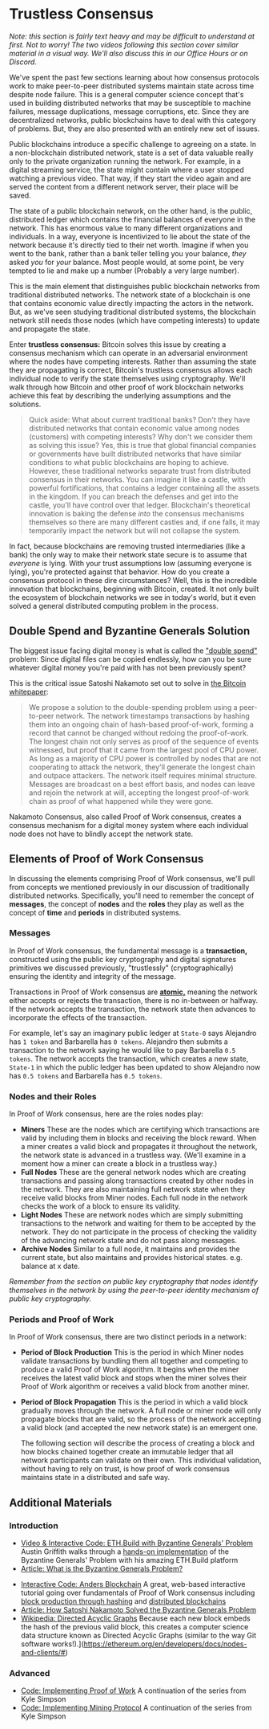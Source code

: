 Trustless Consensus
===================

  *Note: this section is fairly text heavy and may be difficult to understand at first. Not to worry! The two videos following this section cover similar material in a visual way. We'll also discuss this in our Office Hours or on Discord.* 

We've spent the past few sections learning about how consensus protocols work to make peer-to-peer distributed systems maintain state across time despite node failure. This is a general computer science concept that's used in building distributed networks that may be susceptible to machine failures, message duplications, message corruptions, etc. Since they are decentralized networks, public blockchains have to deal with this category of problems. But, they are also presented with an entirely new set of issues.

 Public blockchains introduce a specific challenge to agreeing on a state. In a non-blockchain distributed network, state is a set of data valuable really only to the private organization running the network. For example, in a digital streaming service, the state might contain where a user stopped watching a previous video. That way, if they start the video again and are served the content from a different network server, their place will be saved.

 The state of a public blockchain network, on the other hand, is the public, distributed ledger which contains the financial balances of everyone in the network. This has enormous value to many different organizations and individuals. In a way, everyone is incentivized to lie about the state of the network because it's directly tied to their net worth. Imagine if when you went to the bank, rather than a bank teller telling you your balance, *they* asked *you* for *your* balance. Most people would, at some point, be very tempted to lie and make up a number (Probably a very large number).

 This is the main element that distinguishes public blockchain networks from traditional distributed networks. The network state of a blockchain is one that contains economic value directly impacting the actors in the network. But, as we've seen studying traditional distributed systems, the blockchain network still needs those nodes (which have competing interests) to update and propagate the state.

 Enter **trustless consensus:** Bitcoin solves this issue by creating a consensus mechanism which can operate in an adversarial environment where the nodes have competing interests. Rather than assuming the state they are propagating is correct, Bitcoin's trustless consensus allows each individual node to verify the state themselves using cryptography. We'll walk through how Bitcoin and other proof of work blockchain networks achieve this feat by describing the underlying assumptions and the solutions.

 
> Quick aside: What about current traditional banks? Don't they have distributed networks that contain economic value among nodes (customers) with competing interests? Why don't we consider them as solving this issue? Yes, this is true that global financial companies or governments have built distributed networks that have similar conditions to what public blockchains are hoping to achieve. However, these traditional networks separate trust from distributed consensus in their networks. You can imagine it like a castle, with powerful fortifications, that contains a ledger containing all the assets in the kingdom. If you can breach the defenses and get into the castle, you'll have control over that ledger. Blockchain's theoretical innovation is baking the defense *into* the consensus mechanisms themselves so there are many different castles and, if one falls, it may temporarily impact the network but will not collapse the system. 

 In fact, because blockchains are removing trusted intermediaries (like a bank) the only way to make their network state secure is to assume that *everyone* is lying. With your trust assumptions low (assuming everyone is lying), you're protected against that behavior. How do you create a consensus protocol in these dire circumstances? Well, this is the incredible innovation that blockchains, beginning with Bitcoin, created. It not only built the ecosystem of blockchain networks we see in today's world, but it even solved a general distributed computing problem in the process.

Double Spend and Byzantine Generals Solution
--------------------------------------------

 The biggest issue facing digital money is what is called the ["double spend"](https://www.investopedia.com/terms/d/doublespending.asp) problem: Since digital files can be copied endlessly, how can you be sure whatever digital money you're paid with has not been previously spent?

 This is the critical issue Satoshi Nakamoto set out to solve in [the Bitcoin whitepaper](https://bitcoin.org/bitcoin.pdf): 
>  We propose a solution to the double-spending problem using a peer-to-peer network. The network timestamps transactions by hashing them into an ongoing chain of hash-based proof-of-work, forming a record that cannot be changed without redoing the proof-of-work. The longest chain not only serves as proof of the sequence of events witnessed, but proof that it came from the largest pool of CPU power. As long as a majority of CPU power is controlled by nodes that are not cooperating to attack the network, they'll generate the longest chain and outpace attackers. The network itself requires minimal structure. Messages are broadcast on a best effort basis, and nodes can leave and rejoin the network at will, accepting the longest proof-of-work chain as proof of what happened while they were gone. 

 

Nakamoto Consensus, also called Proof of Work consensus, creates a consensus mechanism for a digital money system where each individual node does not have to blindly accept the network state.

 Elements of Proof of Work Consensus
-----------------------------------

In discussing the elements comprising Proof of Work consensus, we'll pull from concepts we mentioned previously in our discussion of traditionally distributed networks. Specifically, you'll need to remember the concept of **messages**, the concept of **nodes** and the **roles** they play as well as the concept of **time** and **periods** in distributed systems.

### Messages

In Proof of Work consensus, the fundamental message is a **transaction,** constructed using the public key cryptography and digital signatures primitives we discussed previously, "trustlessly" (cryptographically) ensuring the identity and integrity of the message.

Transactions in Proof of Work consensus are **[atomic,](https://en.wikipedia.org/wiki/Atomic_commit)** meaning the network either accepts or rejects the transaction, there is no in-between or halfway. If the network accepts the transaction, the network state then advances to incorporate the effects of the transaction.

For example, let's say an imaginary public ledger at `State-0` says Alejandro has `1 token` and Barbarella has `0 tokens`. Alejandro then submits a transaction to the network saying he would like to pay Barbarella `0.5 tokens`. The network accepts the transaction, which creates a new state, `State-1` in which the public ledger has been updated to show Alejandro now has `0.5 tokens` and Barbarella has `0.5 tokens`.

### Nodes and their Roles

In Proof of Work consensus, here are the roles nodes play: 
- **Miners** These are the nodes which are certifying which transactions are valid by including them in blocks and receiving the block reward. When a miner creates a valid block and propagates it throughout the network, the network state is advanced in a trustless way. (We'll examine in a moment how a miner can create a block in a trustless way.)
- **Full Nodes** These are the general network nodes which are creating transactions and passing along transactions created by other nodes in the network. They are also maintaining full network state when they receive valid blocks from Miner nodes. Each full node in the network checks the work of a block to ensure its validity.
- **Light Nodes** These are network nodes which are simply submitting transactions to the network and waiting for them to be accepted by the network. They do not participate in the process of checking the validity of the advancing network state and do not pass along messages.
- **Archive Nodes** Similar to a full node, it maintains and provides the current state, but also maintains and provides historical states. e.g. balance at x date.

 *Remember from the section on public key cryptography that nodes identify themselves in the network by using the peer-to-peer identity mechanism of public key cryptography.*

 

### Periods and Proof of Work

In Proof of Work consensus, there are two distinct periods in a network: 
* **Period of Block Production** This is the period in which Miner nodes validate transactions by bundling them all together and competing to produce a valid Proof of Work algorithm. It begins when the miner receives the latest valid block and stops when the miner solves their Proof of Work algorithm or receives a valid block from another miner.
* **Period of Block Propagation** This is the period in which a valid block gradually moves through the network. A full node or miner node will only propagate blocks that are valid, so the process of the network accepting a valid block (and accepted the new network state) is an emergent one.

  The following section will describe the process of creating a block and how blocks chained together create an immutable ledger that all network participants can validate on their own. This individual validation, without having to rely on trust, is how proof of work consensus maintains state in a distributed and safe way. 

Additional Materials
--------------------

### Introduction

 - [Video & Interactive Code: ETH.Build with Byzantine Generals' Problem](https://www.youtube.com/watch?v=c7yvOlwBPoQ&list=PLJz1HruEnenCXH7KW7wBCEBnBLOVkiqIi&index=7) Austin Griffith walks through a [hands-on implementation](https://sandbox.eth.build/build#3f3d25b54ec9fde9b34ba3a8cd505d8306f97eec4537cd707f7e92b5d9226bf4) of the Byzantine Generals' Problem with his amazing ETH.Build platform
 - [Article: What is the Byzantine Generals Problem?](https://river.com/learn/what-is-the-byzantine-generals-problem/)
 * [Interactive Code: Anders Blockchain](https://andersbrownworth.com/blockchain/) A great, web-based interactive tutorial going over fundamentals of Proof of Work consensus including [block production through hashing](https://andersbrownworth.com/blockchain/block) and [distributed blockchains](https://andersbrownworth.com/blockchain/distributed)
 * [Article: How Satoshi Nakamoto Solved the Byzantine Generals Problem](https://news.bitcoin.com/triple-entry-bookkeeping-how-satoshi-nakamoto-solved-the-byzantine-generals-problem/)
 * [Wikipedia: Directed Acyclic Graphs](https://en.wikipedia.org/wiki/Directed_acyclic_graph) Because each new block embeds the hash of the previous valid block, this creates a computer science data structure known as Directed Acyclic Graphs (similar to the way Git software works!).](https://ethereum.org/en/developers/docs/nodes-and-clients/#)

### Advanced

* [Code: Implementing Proof of Work](https://github.com/cooganb/bitcoin-whitepaper-exercises/blob/master/pow/README.md) A continuation of the series from Kyle Simpson
* [Code: Implementing Mining Protocol](https://github.com/cooganb/bitcoin-whitepaper-exercises/blob/master/incentives/README.md) A continuation of the series from Kyle Simpson

 


